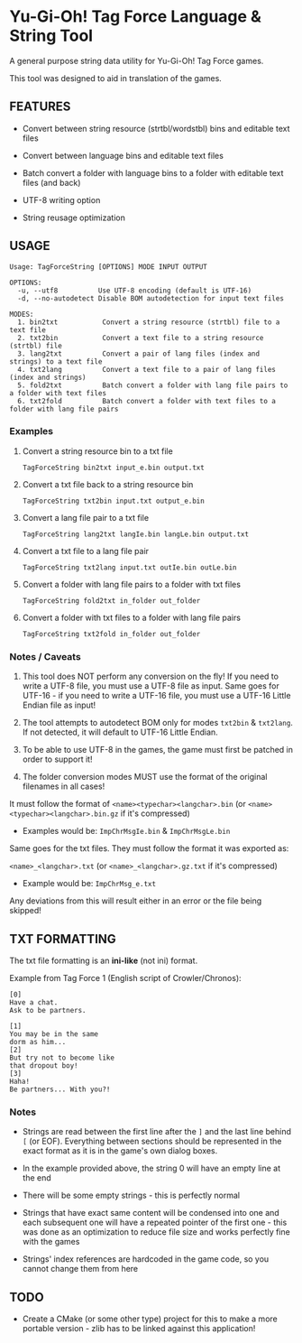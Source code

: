 # Yu-Gi-Oh! Tag Force Language & String Tool

A general purpose string data utility for Yu-Gi-Oh! Tag Force games.

This tool was designed to aid in translation of the games.

## FEATURES

- Convert between string resource (strtbl/wordstbl) bins and editable text files

- Convert between language bins and editable text files

- Batch convert a folder with language bins to a folder with editable text files (and back)

- UTF-8 writing option

- String reusage optimization

## USAGE

```
Usage: TagForceString [OPTIONS] MODE INPUT OUTPUT

OPTIONS:
  -u, --utf8          Use UTF-8 encoding (default is UTF-16)
  -d, --no-autodetect Disable BOM autodetection for input text files

MODES:
  1. bin2txt           Convert a string resource (strtbl) file to a text file
  2. txt2bin           Convert a text file to a string resource (strtbl) file
  3. lang2txt          Convert a pair of lang files (index and strings) to a text file
  4. txt2lang          Convert a text file to a pair of lang files (index and strings)
  5. fold2txt          Batch convert a folder with lang file pairs to a folder with text files
  6. txt2fold          Batch convert a folder with text files to a folder with lang file pairs
```

### Examples

1. Convert a string resource bin to a txt file
   
   `TagForceString bin2txt input_e.bin output.txt`

2. Convert a txt file back to a string resource bin
   
   `TagForceString txt2bin input.txt output_e.bin`

3. Convert a lang file pair to a txt file
   
   `TagForceString lang2txt langIe.bin langLe.bin output.txt`

4. Convert a txt file to a lang file pair
   
   `TagForceString txt2lang input.txt outIe.bin outLe.bin`

5. Convert a folder with lang file pairs to a folder with txt files
   
   `TagForceString fold2txt in_folder out_folder`

6. Convert a folder with txt files to a folder with lang file pairs
   
   `TagForceString txt2fold in_folder out_folder`

### Notes / Caveats

1. This tool does NOT perform any conversion on the fly! If you need to write a UTF-8 file, you must use a UTF-8 file as input. Same goes for UTF-16 - if you need to write a UTF-16 file, you must use a UTF-16 Little Endian file as input!

2. The tool attempts to autodetect BOM only for modes `txt2bin` & `txt2lang`. If not detected, it will default to UTF-16 Little Endian.

3. To be able to use UTF-8 in the games, the game must first be patched in order to support it!

4. The folder conversion modes MUST use the format of the original filenames in all cases! 

It must follow the format of `<name><typechar><langchar>.bin` (or `<name><typechar><langchar>.bin.gz` if it's compressed)

- Examples would be: `ImpChrMsgIe.bin` & `ImpChrMsgLe.bin`



Same goes for the txt files. They must follow the format it was exported as:

`<name>_<langchar>.txt` (or `<name>_<langchar>.gz.txt` if it's compressed)

- Example would be: `ImpChrMsg_e.txt`



Any deviations from this will result either in an error or the file being skipped!

## TXT FORMATTING

The txt file formatting is an **ini-like** (not ini) format.

Example from Tag Force 1 (English script of Crowler/Chronos):

```
[0]
Have a chat.
Ask to be partners.

[1]
You may be in the same
dorm as him...
[2]
But try not to become like
that dropout boy!
[3]
Haha!
Be partners... With you?!
```

### Notes

- Strings are read between the first line after the `]`  and the last line behind `[` (or EOF). 
  Everything between sections should be represented in the exact format as it is in the game's own dialog boxes.

- In the example provided above, the string 0 will have an empty line at the end

- There will be some empty strings - this is perfectly normal

- Strings that have exact same content will be condensed into one and each subsequent one will have a repeated pointer of the first one - this was done as an optimization to reduce file size and works perfectly fine with the games

- Strings' index references are hardcoded in the game code, so you cannot change them from here

## TODO

- Create a CMake (or some other type) project for this to make a more portable version - zlib has to be linked against this application!
